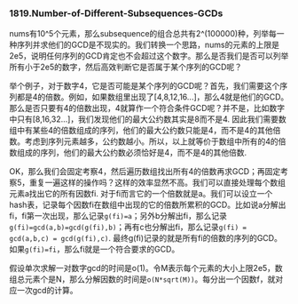 ### 1819.Number-of-Different-Subsequences-GCDs

nums有10^5个元素，那么subsequence的组合总共有2^(100000)种，列举每一种序列并求他们的GCD是不现实的。我们转换一个思路，nums的元素的上限是2e5，说明任何序列的GCD肯定也不会超过这个数字。那么是否我们是否可以列举所有小于2e5的数字，然后高效判断它是否属于某个序列的GCD呢？

举个例子，对于数字4，它是否可能是某个序列的GCD呢？首先，我们需要这个序列都是4的倍数。例如，如果数组里出现了[4,8,12,16...]，那么4就是他们的GCD。那么是否只要有4的倍数出现，4就算作一个符合条件GCD呢？并不是，比如数字中只有[8,16,32...]，我们发现他们的最大公约数其实是8而不是4. 因此我们需要数组中有某些4的倍数组成的序列，他们的最大公约数只能是4，而不是4的其他倍数。考虑到序列元素越多，公约数越小。所以，以上就等价于数组中所有的4的倍数组成的序列，他们的最大公约数必须恰好是4，而不是4的其他倍数.

OK，那么我们会固定考察4，然后遍历数组找出所有4的倍数再求GCD；再固定考察5，重复一遍这样的操作吗？这样的效率显然不高。我们可以直接处理每个数组元素a找出它的所有因数fi. 对于fi而言它的一个倍数就是a。我们可以设立一个hash表，记录每个因数fi在数组中出现的它的倍数所累积的GCD。比如说a分解出fi，fi第一次出现，那么记录```g(fi)=a```；另外b分解出fi，那么记录```g(fi)=gcd(a,b)=gcd(g(fi),b)```；再有c也分解出fi，那么记录```g(fi) = gcd(a,b,c) = gcd(g(fi),c)```. 最终g(fi)记录的就是所有fi的倍数的序列的GCD。如果```g(fi)=fi```，那么fi就是一个符合要求的GCD。

假设单次求解一对数字gcd的时间是o(1)。令M表示每个元素的大小上限2e5，数组总元素个是N，那么分解因数的时间是```o(N*sqrt(M))```。每分出一个因数f，就对应一次gcd的计算。
